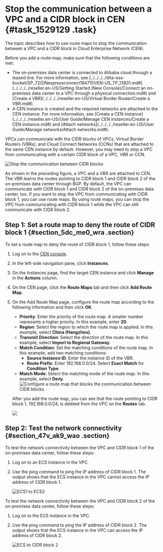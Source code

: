 # Stop the communication between a VPC and a CIDR block in CEN {#task_1529129 .task}

The topic describes how to use route maps to stop the communication between a VPC and a CIDR block in Cloud Enterprise Network \(CEN\).

Before you add a route map, make sure that the following conditions are met:

-   The on-premises data center is connected to Alibaba cloud through a leased line. For more information, see [../../../../dita-oss-bucket/SP\_72/DNexpressconnect1847151/EN-US\_TP\_13831.md\#](../../../../reseller.en-US/Getting Started (New Console)/Connect an on-premises data center to a VPC through a physical connection.md#) and [Create a VBR](../../../../reseller.en-US/Virtual Border Router/Create a VBR.md#).
-   A CEN instance is created and the required networks are attached to the CEN instance. For more information, see [Create a CEN instance](../../../../reseller.en-US/User Guide/Manage CEN instances/Create a CEN instance.md#) and [Attach networks](../../../../reseller.en-US/User Guide/Manage networks/Attach networks.md#).

VPCs can communicate with the CIDR blocks of VPCs, Virtual Border Routers \(VBRs\), and Cloud Connect Networks \(CCNs\) that are attached to the same CEN instance by default. However, you may need to stop a VPC from communicating with a certain CIDR block of a VPC, VBR or CCN.

![Stop the communication between CIDR blocks](http://static-aliyun-doc.oss-cn-hangzhou.aliyuncs.com/assets/img/1214244/156776106154819_en-US.png)

As shown in the preceding figure, a VPC and a VBR are attached to CEN. The VBR learns the routes pointing to CIDR block 1 and CIDR block 2 of the on-premises data center through BGP. By default, the VPC can communicate with CIDR block 1 and CIDR block 2 of the on-premises data center, too. If you want to stop the VPC from communicating with CIDR block 1, you can use route maps. By using route maps, you can stop the VPC from communicating with CIDR block 1 while the VPC can still communicate with CIDR block 2.

## Step 1: Set a route map to deny the route of CIDR block 1 {#section_5dc_me0_wra .section}

To set a route map to deny the route of CIDR block 1, follow these steps:

1.  Log on to the [CEN console](https://partners-intl.console.aliyun.com/#/cbn).
2.  In the left-side navigation pane, click **Instances**.
3.  On the Instances page, find the target CEN instance and click **Manage** in the **Actions** column.
4.  On the CEN page, click the **Route Maps** tab and then click **Add Route Map**.
5.  On the Add Route Map page, configure the route map according to the following information and then click **OK**. 

    -   **Priority**: Enter the priority of the route map. A smaller number represents a higher priority. In this example, enter **20**.
    -   **Region**: Select the region to which the route map is applied. In this example, select **China \(Hangzhou\)**.
    -   **Transmit Direction**: Select the direction of the route map. In this example, select **Import to Regional Gateway**.
    -   **Match Condition**: Set the matching conditions of the route map. In this example, add two matching conditions:
        -   **Source Instance ID**: Enter the instance ID of the VBR.
        -   **Route Prefix**: Enter 192.168.0.0/24. Select **Exact Match** for **Condition Type**.
    -   **Match Mode**: Select the matching mode of the route map. In this example, select **Deny**.
    ![Configure a route map that blocks the communication between CIDR blocks](http://static-aliyun-doc.oss-cn-hangzhou.aliyuncs.com/assets/img/1214244/156776106155460_en-US.png)

    After you add the route map, you can see that the route pointing to CIDR block 1, 192.168.0.0/24, is deleted from the VPC on the **Routes** tab.

    ![](http://static-aliyun-doc.oss-cn-hangzhou.aliyuncs.com/assets/img/1214244/156776106155467_en-US.png)


## Step 2: Test the network connectivity {#section_47v_ak9_wao .section}

To test the network connectivity between the VPC and CIDR block 1 of the on-premises data center, follow these steps:

1.  Log on to an ECS instance in the VPC.
2.  Use the ping command to ping the IP address of CIDR block 1. The output shows that the ECS instance in the VPC cannot access the IP address of CIDR block 1.

    ![ECS1 to ECS2](http://static-aliyun-doc.oss-cn-hangzhou.aliyuncs.com/assets/img/1214245/156776106154751_en-US.png)


To test the network connectivity between the VPC and CIDR block 2 of the on-premises data center, follow these steps:

1.  Log on to the ECS instance in the VPC.
2.  Use the ping command to ping the IP address of CIDR block 2. The output shows that the ECS instance in the VPC can access the IP address of CIDR block 2.

    ![ECS to CIDR block 2](http://static-aliyun-doc.oss-cn-hangzhou.aliyuncs.com/assets/img/1214245/156776106154778_en-US.png)


